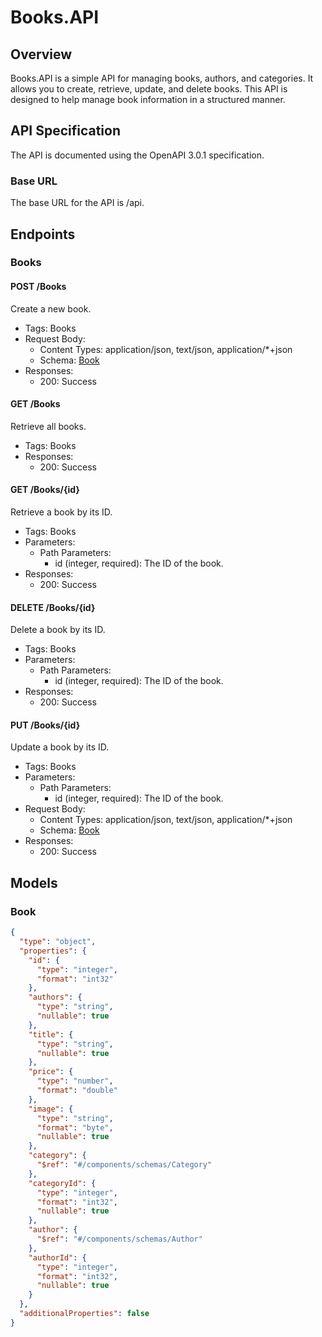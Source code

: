 # Books.API

## Overview
Books.API is a simple API for managing books, authors, and categories. It allows you to create, retrieve, update, and delete books. This API is designed to help manage book information in a structured manner.

## API Specification
The API is documented using the OpenAPI 3.0.1 specification.

### Base URL
The base URL for the API is /api.

## Endpoints

### Books

#### POST /Books
Create a new book.

- Tags: Books
- Request Body:
  - Content Types: application/json, text/json, application/*+json
  - Schema: [Book](#book)
- Responses:
  - 200: Success

#### GET /Books
Retrieve all books.

- Tags: Books
- Responses:
  - 200: Success

#### GET /Books/{id}
Retrieve a book by its ID.

- Tags: Books
- Parameters:
  - Path Parameters:
    - id (integer, required): The ID of the book.
- Responses:
  - 200: Success

#### DELETE /Books/{id}
Delete a book by its ID.

- Tags: Books
- Parameters:
  - Path Parameters:
    - id (integer, required): The ID of the book.
- Responses:
  - 200: Success

#### PUT /Books/{id}
Update a book by its ID.

- Tags: Books
- Parameters:
  - Path Parameters:
    - id (integer, required): The ID of the book.
- Request Body:
  - Content Types: application/json, text/json, application/*+json
  - Schema: [Book](#book)
- Responses:
  - 200: Success

## Models

### Book

```json
{
  "type": "object",
  "properties": {
    "id": {
      "type": "integer",
      "format": "int32"
    },
    "authors": {
      "type": "string",
      "nullable": true
    },
    "title": {
      "type": "string",
      "nullable": true
    },
    "price": {
      "type": "number",
      "format": "double"
    },
    "image": {
      "type": "string",
      "format": "byte",
      "nullable": true
    },
    "category": {
      "$ref": "#/components/schemas/Category"
    },
    "categoryId": {
      "type": "integer",
      "format": "int32",
      "nullable": true
    },
    "author": {
      "$ref": "#/components/schemas/Author"
    },
    "authorId": {
      "type": "integer",
      "format": "int32",
      "nullable": true
    }
  },
  "additionalProperties": false
}
